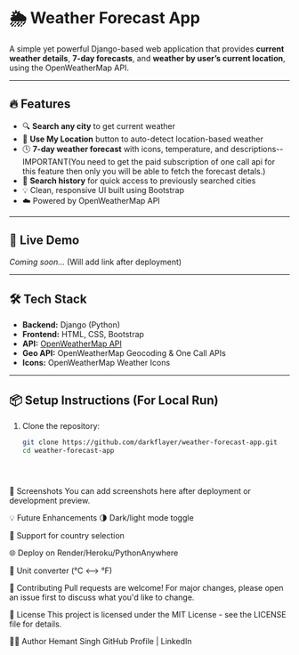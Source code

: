 # 🌦️ Weather Forecast App

A simple yet powerful Django-based web application that provides **current weather details**, **7-day forecasts**, and **weather by user’s current location**, using the OpenWeatherMap API.

---

## 🔥 Features

- 🔍 **Search any city** to get current weather
- 🧭 **Use My Location** button to auto-detect location-based weather
- 🕓 **7-day weather forecast** with icons, temperature, and descriptions--IMPORTANT(You need to get the paid subscription of one call api for this feature then only you will be able to fetch the forecast detals.)
- 📜 **Search history** for quick access to previously searched cities
- 💡 Clean, responsive UI built using Bootstrap
- ☁️ Powered by OpenWeatherMap API

---

## 🚀 Live Demo

*Coming soon...* (Will add link after deployment)

---

## 🛠️ Tech Stack

- **Backend:** Django (Python)
- **Frontend:** HTML, CSS, Bootstrap
- **API:** [OpenWeatherMap API](https://openweathermap.org/api)
- **Geo API:** OpenWeatherMap Geocoding & One Call APIs
- **Icons:** OpenWeatherMap Weather Icons

---

## 📦 Setup Instructions (For Local Run)

1. Clone the repository:
   ```bash
   git clone https://github.com/darkflayer/weather-forecast-app.git
   cd weather-forecast-app





📸 Screenshots
You can add screenshots here after deployment or development preview.

💡 Future Enhancements
🌗 Dark/light mode toggle

📍 Support for country selection

🌐 Deploy on Render/Heroku/PythonAnywhere

🔁 Unit converter (°C <--> °F)

🙌 Contributing
Pull requests are welcome! For major changes, please open an issue first to discuss what you'd like to change.

📄 License
This project is licensed under the MIT License - see the LICENSE file for details.

👨‍💻 Author
Hemant Singh
GitHub Profile | LinkedIn
